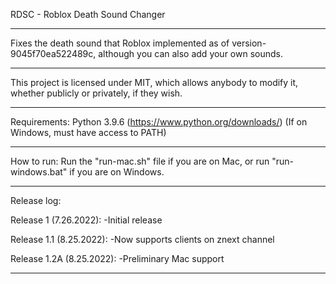 RDSC - Roblox Death Sound Changer
___________________________________________________
Fixes the death sound that Roblox implemented as of version-9045f70ea522489c, although you can also add your own sounds.
___________________________________________________
This project is licensed under MIT, which allows anybody to modify it, whether publicly or privately, if they wish.
___________________________________________________
Requirements: 
Python 3.9.6 (https://www.python.org/downloads/) (If on Windows, must have access to PATH)
___________________________________________________
How to run:
Run the "run-mac.sh" file if you are on Mac, or run "run-windows.bat" if you are on Windows.
___________________________________________________
Release log:

Release 1 (7.26.2022):
-Initial release

Release 1.1 (8.25.2022):
-Now supports clients on znext channel

Release 1.2A (8.25.2022):
-Preliminary Mac support
___________________________________________________
